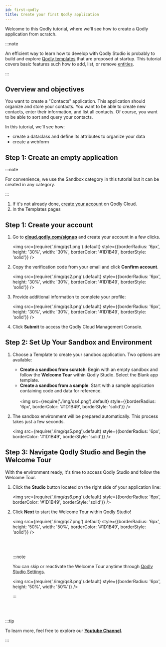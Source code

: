 ```yaml
---
id: first-qodly
title: Create your first Qodly application 
---
```


Welcome to this Qodly tutorial, where we'll see how to create a Qodly application from scratch. 

:::note

An efficient way to learn how to develop with Qodly Studio is probably to build and explore [Qodly templates](quickstart.md#step-2-set-up-your-sandbox-and-environment) that are proposed at startup. This tutorial covers basic features such how to add, list, or remove [entities](../orda/data-model.md#entity).  

:::

## Overview and objectives

You want to create a "Contacts" application. This application should organize and store your contacts. You want to be able to create new contacts, enter their information, and list all contacts. Of course, you want to be able to sort and query your contacts. 

In this tutorial, we'll see how:

- create a dataclass and define its attributes to organize your data
- create a webform

## Step 1: Create an empty application

:::note

For convenience, we use the Sandbox category in this tutorial but it can be created in any category. 

:::

1. If it's not already done, [create your account](quickstart.md) on Qodly Cloud.
2. In the Templates pages


## Step 1: Create your account

1. Go to [**cloud.qodly.com/signup**](https://cloud.qodly.com/signup) and create your account in a few clicks. 

    <img src={require('./img/qs1.png').default} style={{borderRadius: '6px', height: '30%', width: '30%', borderColor: '#1D1B49', borderStyle: 'solid'}} />

2. Copy the verification code from your email and click **Confirm account**.

    <img src={require('./img/qs2.png').default} style={{borderRadius: '6px', height: '30%', width: '30%', borderColor: '#1D1B49', borderStyle: 'solid'}} />

3. Provide additional information to complete your profile:

    <img src={require('./img/qs3.png').default} style={{borderRadius: '6px', height: '30%', width: '30%', borderColor: '#1D1B49', borderStyle: 'solid'}} />

4. Click **Submit** to access the Qodly Cloud Management Console.


## Step 2: Set Up Your Sandbox and Environment

1. Choose a Template to create your sandbox application. Two options are available:

    - **Create a sandbox from scratch**: Begin with an empty sandbox and follow the **Welcome Tour** within Qodly Studio. Select the Blank app template.
    - **Create a sandbox from a sample**: Start with a sample application containing code and data for reference.
    <br/><br/>
    <img src={require('./img/qs4.png').default} style={{borderRadius: '6px', borderColor: '#1D1B49', borderStyle: 'solid'}} />


2. The sandbox environment will be prepared automatically. This process takes just a few seconds.

    <img src={require('./img/qs5.png').default} style={{borderRadius: '6px', borderColor: '#1D1B49', borderStyle: 'solid'}} />


## Step 3: Navigate Qodly Studio and Begin the Welcome Tour

With the environment ready, it's time to access Qodly Studio and follow the Welcome Tour.


1. Click the **Studio** button located on the right side of your application line:

    <img src={require('./img/qs6.png').default} style={{borderRadius: '6px', borderColor: '#1D1B49', borderStyle: 'solid'}} />

2. Click **Next** to start the Welcome Tour within Qodly Studio!

    <img src={require('./img/qs7.png').default} style={{borderRadius: '6px', height: '50%', width: '50%', borderColor: '#1D1B49', borderStyle: 'solid'}} />

    <br/><br/>

    :::note

    You can skip or reactivate the Welcome Tour anytime through [Qodly Studio Settings](../studio/settings.md#activate-welcome-tour). 

    <img src={require('./img/qs8.png').default} style={{borderRadius: '6px', height: '50%', width: '50%'}} />

    :::

<br/><br/>

:::tip

To learn more, feel free to explore our [**Youtube Channel**](https://www.youtube.com/channel/UCLNHKvjJQZ_5D1ziskba6jg). 

:::